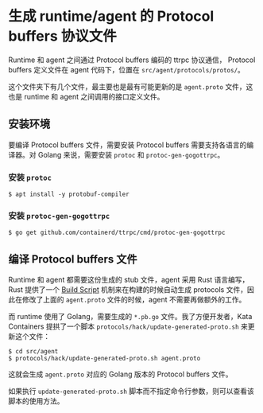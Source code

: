 # 生成 runtime/agent 的 Protocol buffers 协议文件


Runtime 和 agent 之间通过 Protocol buffers 编码的 ttrpc 协议通信， Protocol buffers 定义文件在 agent 代码下，位置在 `src/agent/protocols/protos/`。

这个文件夹下有几个文件，最主要也是最有可能更新的是 `agent.proto` 文件，这也是 runtime 和 agent 之间调用的接口定义文件。

## 安装环境

要编译 Protocol buffers 文件，需要安装 Protocol buffers 需要支持各语言的编译器。对 Golang 来说，需要安装 `protoc` 和 `protoc-gen-gogottrpc`。

### 安装 `protoc`

```
$ apt install -y protobuf-compiler
```

### 安装 `protoc-gen-gogottrpc`

```
$ go get github.com/containerd/ttrpc/cmd/protoc-gen-gogottrpc
```

## 编译 Protocol buffers 文件

Runtime 和 agent 都需要这份生成的 stub 文件，agent 采用 Rust 语言编写， Rust 提供了一个 [Build Script](https://doc.rust-lang.org/cargo/reference/build-scripts.html) 机制来在构建的时候自动生成 protocols 文件，因此在修改了上面的 `agent.proto` 文件的时候，agent 不需要再做额外的工作。

而 runtime 使用了 Golang，需要生成的 `*.pb.go` 文件。我了方便开发者，Kata Containers 提拱了一个脚本 `protocols/hack/update-generated-proto.sh` 来更新这个文件：

```
$ cd src/agent
$ protocols/hack/update-generated-proto.sh agent.proto
```

这就会生成 `agent.proto` 对应的 Golang 版本的 Protocol buffers 文件。

如果执行 `update-generated-proto.sh` 脚本而不指定命令行参数，则可以查看该脚本的使用方法。
